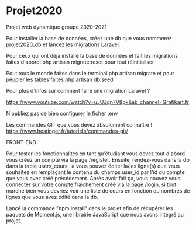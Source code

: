 # Projet2020
Projet web dynamique groupe 2020-2021

Pour installer la base de données, créez une db que vous nommerez projet2020_db et lancez les migrations Laravel.

Pour ceux qui ont déjà installé la base de données et fait les migrations faites d'abord:
php artisan migrate:reset
pour tout réinitialiser

Pout tous le monde faites dans le terminal 
php artisan migrate
et pour peupler les tables faites
php artisan db:seed

Pour plus d'infos sur comment faire une migration Laravel ?

https://www.youtube.com/watch?v=uJUJqn7V8pk&ab_channel=Grafikart.fr

N'oubliez pas de bien configurer le ficher .env

Les commandes GIT que vous devez absolument connaître !
https://www.hostinger.fr/tutoriels/commandes-git/

FRONT-END

Pour tester les fonctionnalités en tant qu'étudiant vous devez tout d'abord vous créez un compte via la page /register.
Ensuite, rendez-vous dans la db dans la table users_cours, là vous pouvez éditer la/les ligne(s) que vous souhaitez en remplaçant
le contenu du champs user_id par l'id du compte que vous avez créé précédement.
Après avoir fait ça, vous pouvez vous connecter sur votre compte fraichement créé via la page /login, si tout marche bien
vous devriez voir une liste de cours en fonction du nombres de lignes que vous avez édité dans la db.

Lancé la commande "npm install" dans le projet afin de récupérer les paquets de Moment.js, une librairie JavaScript que nous avons intégré au projet.
